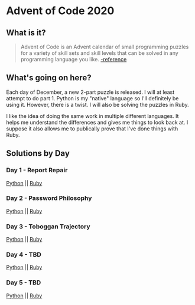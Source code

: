 # Advent of Code 2020
## What is it?
> Advent of Code is an Advent calendar of small programming puzzles for a variety of skill sets and skill levels that can be solved in any programming language you like. [-reference](https://adventofcode.com/2020/about)
## What's going on here?
Each day of December, a new 2-part puzzle is released. I will at least attempt to do part 1. Python is my "native" language so I'll definitely be using it. However, there is a twist. I will also be solving the puzzles in Ruby. 

I like the idea of doing the same work in multiple different languages. It helps me understand the differences and gives me things to look back at. I suppose it also allows me to publically prove that I've done things with Ruby.
## Solutions by Day
### Day 1 - Report Repair
[Python](https://github.com/VickiLanger/Advent-of-Code-2020/blob/main/report-repair.py) ||
[Ruby](https://github.com/VickiLanger/Advent-of-Code-2020/blob/main/report-repair.rb)
### Day 2 - Password Philosophy
[Python](https://github.com/VickiLanger/Advent-of-Code-2020/blob/main/password-philosophy.py) ||
[Ruby](https://github.com/VickiLanger/Advent-of-Code-2020/blob/main/password-philosophy.rb)
### Day 3 - Toboggan Trajectory
[Python](https://github.com/VickiLanger/Advent-of-Code-2020/blob/main/toboggan-trajectory.py) ||
[Ruby](https://github.com/VickiLanger/Advent-of-Code-2020/blob/main/toboggan-trajectory.rb)
### Day 4 - TBD
[Python]() ||
[Ruby]()
### Day 5 - TBD
[Python]() ||
[Ruby]()